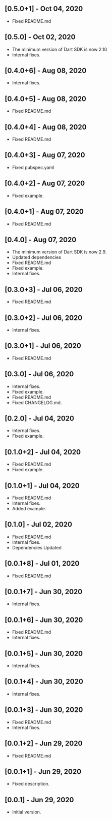 ## [0.5.0+1] - Oct 04, 2020

* Fixed README.md

## [0.5.0] - Oct 02, 2020

* The minimum version of Dart SDK is now 2.10
* Internal fixes.

## [0.4.0+6] - Aug 08, 2020

* Internal fixes.

## [0.4.0+5] - Aug 08, 2020

* Fixed README.md

## [0.4.0+4] - Aug 08, 2020

* Fixed README.md

## [0.4.0+3] - Aug 07, 2020

* Fixed pubspec.yaml

## [0.4.0+2] - Aug 07, 2020

* Fixed example.

## [0.4.0+1] - Aug 07, 2020

* Fixed README.md

## [0.4.0] - Aug 07, 2020

* The minimum version of Dart SDK is now 2.9.
* Updated dependencies
* Fixed README.md
* Fixed example.
* Internal fixes.

## [0.3.0+3] - Jul 06, 2020

* Fixed README.md

## [0.3.0+2] - Jul 06, 2020

* Internal fixes.

## [0.3.0+1] - Jul 06, 2020

* Fixed README.md

## [0.3.0] - Jul 06, 2020

* Internal fixes.
* Fixed example.
* Fixed README.md
* Fixed CHANGELOG.md.

## [0.2.0] - Jul 04, 2020

* Internal fixes.
* Fixed example.

## [0.1.0+2] - Jul 04, 2020

* Fixed README.md
* Fixed example.

## [0.1.0+1] - Jul 04, 2020

* Fixed README.md
* Internal fixes.
* Added example.

## [0.1.0] - Jul 02, 2020

* Fixed README.md
* Internal fixes.
* Dependencies Updated

## [0.0.1+8] - Jul 01, 2020

* Fixed README.md

## [0.0.1+7] - Jun 30, 2020

* Internal fixes.

## [0.0.1+6] - Jun 30, 2020

* Fixed README.md
* Internal fixes.

## [0.0.1+5] - Jun 30, 2020

* Internal fixes.

## [0.0.1+4] - Jun 30, 2020

* Internal fixes.

## [0.0.1+3] - Jun 30, 2020

* Fixed README.md
* Internal fixes.

## [0.0.1+2] - Jun 29, 2020

* Fixed README.md

## [0.0.1+1] - Jun 29, 2020

* Fixed description.

## [0.0.1] - Jun 29, 2020

* Initial version.
